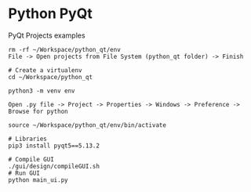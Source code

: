 # Python PyQt
PyQt Projects examples

```shell
rm -rf ~/Workspace/python_qt/env
File -> Open projects from File System (python_qt folder) -> Finish
```

```shell
# Create a virtualenv
cd ~/Workspace/python_qt

python3 -m venv env

Open .py file -> Project -> Properties -> Windows -> Preference -> Browse for python
```

```shell
source ~/Workspace/python_qt/env/bin/activate
```

```shell
# Libraries
pip3 install pyqt5==5.13.2
```

```shell
# Compile GUI
./gui/design/compileGUI.sh
# Run GUI
python main_ui.py
```